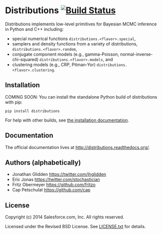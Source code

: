 # Distributions [![Build Status](https://travis-ci.org/forcedotcom/distributions.png)](https://travis-ci.org/forcedotcom/distributions)

Distributions implements low-level primitives for Bayesian MCMC
inference in Python and C++ including:
* special numerical functions `distributions.<flavor>.special`,
* samplers and density functions from a variety of distributions,
  `distributions.<flavor>.random`,
* conjugate component models (e.g., gamma-Poisson,
  normal-inverse-chi-squared) `distributions.<flavor>.models`, and
* clustering models (e.g., CRP, Pitman-Yor)
  `distributions.<flavor>.clustering`.


## Installation

COMING SOON: You can install the standalone Python build of
distributions with pip:

    pip install distributions

For help with other builds, see
[the installation documentation](http://distributions.readthedocs.org/en/docs/installation.html).


## Documentation

The official documentation lives at http://distributions.readthedocs.org/.


## Authors (alphabetically)

* Jonathan Glidden <https://twitter.com/jhglidden>
* Eric Jonas <https://twitter.com/stochastician>
* Fritz Obermeyer <https://github.com/fritzo>
* Cap Petschulat <https://github.com/cap>


## License

Copyright (c) 2014 Salesforce.com, Inc. All rights reserved.

Licensed under the Revised BSD License. See [LICENSE.txt](LICENSE.txt)
for details.
